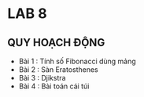 # LAB 8
## QUY HOẠCH ĐỘNG

- Bài 1 : Tính số Fibonacci dùng mảng  
- Bài 2 : Sàn Eratosthenes  
- Bài 3 : Djikstra  
- Bài 4 : Bài toán cái túi